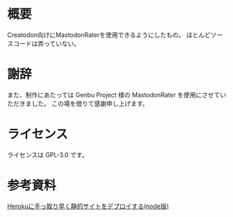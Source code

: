 # 概要

Creatodon向けにMastodonRaterを使用できるようにしたもの。
ほとんどソースコードは弄っていない。

# 謝辞

また、制作にあたっては Genbu Project 様の MastodonRater を使用にさせていただきました。
この場を借りて感謝申し上げます。

# ライセンス

ライセンスは GPL-3.0 です。

# 参考資料

[Herokuに手っ取り早く静的サイトをデプロイする(node版)](https://qiita.com/mizchi/items/d6b2755958dc7645a8f8)
